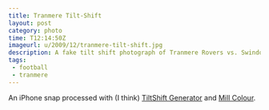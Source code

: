 ```yaml
---
title: Tranmere Tilt-Shift
layout: post
category: photo
time: T12:14:50Z
imageurl: u/2009/12/tranmere-tilt-shift.jpg
description: A fake tilt shift photograph of Tranmere Rovers vs. Swindon Town
tags:
 - football
 - tranmere
---
```

An iPhone snap processed with (I think) [TiltShift Generator](http://artandmobile.com/tiltshift/) and [Mill Colour](http://www.themill.com/colourapp/).
